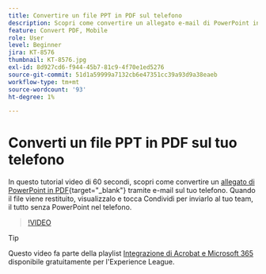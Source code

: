 ```yaml
---
title: Convertire un file PPT in PDF sul telefono
description: Scopri come convertire un allegato e-mail di PowerPoint in PDF sul tuo telefono
feature: Convert PDF, Mobile
role: User
level: Beginner
jira: KT-8576
thumbnail: KT-8576.jpg
exl-id: 8d927cd6-f944-45b7-81c9-4f70e1ed5276
source-git-commit: 51d1a59999a7132cb6e47351cc39a93d9a38eaeb
workflow-type: tm+mt
source-wordcount: '93'
ht-degree: 1%

---
```


# Converti un file PPT in PDF sul tuo telefono

In questo tutorial video di 60 secondi, scopri come convertire un [allegato di PowerPoint in PDF](https://www.adobe.com/it/acrobat/online/ppt-to-pdf.html){target="_blank"} tramite e-mail sul tuo telefono. Quando il file viene restituito, visualizzalo e tocca Condividi per inviarlo al tuo team, il tutto senza PowerPoint nel telefono.

>[!VIDEO](https://video.tv.adobe.com/v/336366?quality=12&learn=on&hidetitle=true)

>[!TIP]
>
>Questo video fa parte della playlist [Integrazione di Acrobat e Microsoft 365](https://experienceleague.adobe.com/?recommended=Acrobat-U-1-2021.microsoft365) disponibile gratuitamente per l&#39;Experience League.

